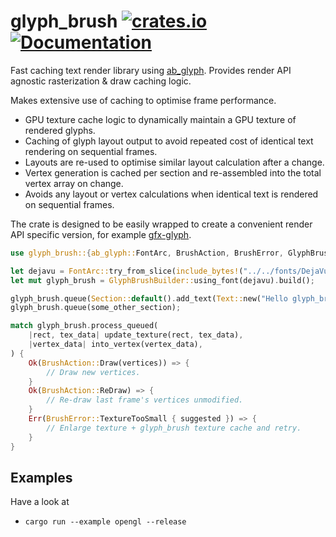 glyph_brush
[![crates.io](https://img.shields.io/crates/v/glyph_brush.svg)](https://crates.io/crates/glyph_brush)
[![Documentation](https://docs.rs/glyph_brush/badge.svg)](https://docs.rs/glyph_brush)
================
Fast caching text render library using [ab_glyph](https://github.com/alexheretic/ab-glyph). Provides render API agnostic rasterization & draw caching logic.

Makes extensive use of caching to optimise frame performance.

* GPU texture cache logic to dynamically maintain a GPU texture of rendered glyphs.
* Caching of glyph layout output to avoid repeated cost of identical text rendering on sequential frames.
* Layouts are re-used to optimise similar layout calculation after a change.
* Vertex generation is cached per section and re-assembled into the total vertex array on change.
* Avoids any layout or vertex calculations when identical text is rendered on sequential frames.

The crate is designed to be easily wrapped to create a convenient render API specific version, for example [gfx-glyph](https://github.com/alexheretic/gfx-glyph/tree/master/gfx-glyph).

```rust
use glyph_brush::{ab_glyph::FontArc, BrushAction, BrushError, GlyphBrushBuilder, Section, Text};

let dejavu = FontArc::try_from_slice(include_bytes!("../../fonts/DejaVuSans.ttf"))?;
let mut glyph_brush = GlyphBrushBuilder::using_font(dejavu).build();

glyph_brush.queue(Section::default().add_text(Text::new("Hello glyph_brush")));
glyph_brush.queue(some_other_section);

match glyph_brush.process_queued(
    |rect, tex_data| update_texture(rect, tex_data),
    |vertex_data| into_vertex(vertex_data),
) {
    Ok(BrushAction::Draw(vertices)) => {
        // Draw new vertices.
    }
    Ok(BrushAction::ReDraw) => {
        // Re-draw last frame's vertices unmodified.
    }
    Err(BrushError::TextureTooSmall { suggested }) => {
        // Enlarge texture + glyph_brush texture cache and retry.
    }
}
```

## Examples
Have a look at
* `cargo run --example opengl --release`

